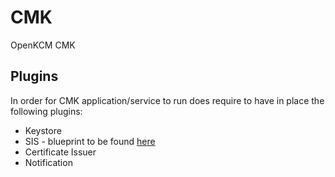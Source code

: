# CMK 

OpenKCM CMK

## Plugins

In order for CMK application/service to run does require to have in place the following plugins:

- Keystore 
- SIS - blueprint to be found [here](./plugins/sis)
- Certificate Issuer
- Notification

